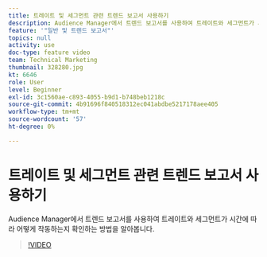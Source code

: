 ```yaml
---
title: 트레이트 및 세그먼트 관련 트렌드 보고서 사용하기
description: Audience Manager에서 트렌드 보고서를 사용하여 트레이트와 세그먼트가 시간에 따라 어떻게 작동하는지 확인하는 방법을 알아봅니다.
feature: '"일반 및 트렌드 보고서"'
topics: null
activity: use
doc-type: feature video
team: Technical Marketing
thumbnail: 328280.jpg
kt: 6646
role: User
level: Beginner
exl-id: 3c1560ae-c893-4055-b9d1-b748beb1218c
source-git-commit: 4b91696f840518312ec041abdbe5217178aee405
workflow-type: tm+mt
source-wordcount: '57'
ht-degree: 0%

---
```


# 트레이트 및 세그먼트 관련 트렌드 보고서 사용하기

Audience Manager에서 트렌드 보고서를 사용하여 트레이트와 세그먼트가 시간에 따라 어떻게 작동하는지 확인하는 방법을 알아봅니다.

>[!VIDEO](https://video.tv.adobe.com/v/328280/?quality=12&learn=on)
